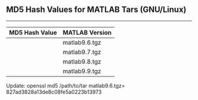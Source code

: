 ## MD5 Hash Values for MATLAB Tars (GNU/Linux)
---
|MD5 Hash Value                  |MATLAB Version|
|--------------------------------|--------------|
|                                |matlab9.6.tgz |
|                                |matlab9.7.tgz |
|                                |matlab9.8.tgz |
|                                |matlab9.9.tgz |

Update:
openssl md5 /path/to/tar
matlab9.6.tgz= 827ad3828a13de8c08fe5a0223b13973

